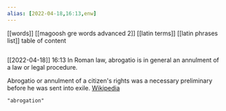 ```yaml
---
alias: [2022-04-18,16:13,enw]
---
```

[[words]] [[magoosh gre words advanced 2]] [[latin terms]] [[latin phrases list]]
table of content
```toc
```

[[2022-04-18]] 16:13
In Roman law, abrogatio is in general an annulment of a law or legal procedure.

Abrogatio or annulment of a citizen's rights was a necessary preliminary before he was sent into exile.
[Wikipedia](https://en.wikipedia.org/wiki/Abrogatio)
```query
"abrogation"
```